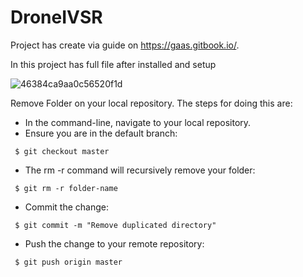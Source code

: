 # DroneIVSR

Project has create via guide on https://gaas.gitbook.io/.

In this project has full file after installed and setup

![46384ca9aa0c56520f1d](https://user-images.githubusercontent.com/69444682/90326110-8e203380-dfae-11ea-8793-686585254def.jpg)

Remove Folder on your local repository.
The steps for doing this are:

* In the command-line, navigate to your local repository.
* Ensure you are in the default branch:
```shell
 $ git checkout master
```
* The rm -r command will recursively remove your folder:
```
 $ git rm -r folder-name
```
* Commit the change:
```
 $ git commit -m "Remove duplicated directory"
```
* Push the change to your remote repository:
```
 $ git push origin master
```
